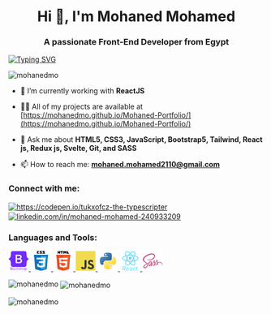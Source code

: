 
<h1 align="center">Hi 👋, I'm Mohaned Mohamed</h1>
<h3 align="center">A passionate Front-End Developer from Egypt</h3>

[![Typing SVG](https://readme-typing-svg.herokuapp.com?size=35&lines=Welcome+To+My+Profile)](https://git.io/typing-svg)

<p align="left"> <img src="https://komarev.com/ghpvc/?username=mohanedmo&label=Profile%20views&color=0e75b6&style=flat" alt="mohanedmo" /> </p>

- 🌱 I’m currently working with **ReactJS**

- 👨‍💻 All of my projects are available at [https://mohanedmo.github.io/Mohaned-Portfolio/](https://mohanedmo.github.io/Mohaned-Portfolio/)

- 💬 Ask me about **HTML5, CSS3, JavaScript, Bootstrap5, Tailwind, React js, Redux js, Svelte, Git, and SASS**

- 📫 How to reach me: **mohaned.mohamed2110@gmail.com**

<h3 align="left">Connect with me:</h3>
<p align="left">
<a href="https://codepen.io/https://codepen.io/tukxofcz-the-typescripter" target="blank"><img align="center" src="https://raw.githubusercontent.com/rahuldkjain/github-profile-readme-generator/master/src/images/icons/Social/codepen.svg" alt="https://codepen.io/tukxofcz-the-typescripter" height="30" width="40" /></a>
<a href="https://linkedin.com/in/linkedin.com/in/mohaned-mohamed-240933209" target="blank"><img align="center" src="https://raw.githubusercontent.com/rahuldkjain/github-profile-readme-generator/master/src/images/icons/Social/linked-in-alt.svg" alt="linkedin.com/in/mohaned-mohamed-240933209" height="30" width="40" /></a>
</p>

<h3 align="left">Languages and Tools:</h3>
<p align="left"> <a href="https://getbootstrap.com" target="_blank" rel="noreferrer"> <img src="https://raw.githubusercontent.com/devicons/devicon/master/icons/bootstrap/bootstrap-plain-wordmark.svg" alt="bootstrap" width="40" height="40"/> </a> <a href="https://www.w3schools.com/css/" target="_blank" rel="noreferrer"> <img src="https://raw.githubusercontent.com/devicons/devicon/master/icons/css3/css3-original-wordmark.svg" alt="css3" width="40" height="40"/> </a> <a href="https://www.w3.org/html/" target="_blank" rel="noreferrer"> <img src="https://raw.githubusercontent.com/devicons/devicon/master/icons/html5/html5-original-wordmark.svg" alt="html5" width="40" height="40"/> </a> <a href="https://developer.mozilla.org/en-US/docs/Web/JavaScript" target="_blank" rel="noreferrer"> <img src="https://raw.githubusercontent.com/devicons/devicon/master/icons/javascript/javascript-original.svg" alt="javascript" width="40" height="40"/> </a> <a href="https://www.python.org" target="_blank" rel="noreferrer"> <img src="https://raw.githubusercontent.com/devicons/devicon/master/icons/python/python-original.svg" alt="python" width="40" height="40"/> </a> <a href="https://reactjs.org/" target="_blank" rel="noreferrer"> <img src="https://raw.githubusercontent.com/devicons/devicon/master/icons/react/react-original-wordmark.svg" alt="react" width="40" height="40"/> </a> <a href="https://sass-lang.com" target="_blank" rel="noreferrer"> <img src="https://raw.githubusercontent.com/devicons/devicon/master/icons/sass/sass-original.svg" alt="sass" width="40" height="40"/> </a> </p>

<p><img align="left" src="https://github-readme-stats.vercel.app/api/top-langs?username=mohanedmo&show_icons=true&locale=en&layout=compact" alt="mohanedmo" /></p>

<p>&nbsp;<img align="center" src="https://github-readme-stats.vercel.app/api?username=mohanedmo&show_icons=true&locale=en" alt="mohanedmo" /></p>

<p><img align="center" src="https://github-readme-streak-stats.herokuapp.com/?user=mohanedmo&" alt="mohanedmo" /></p>

